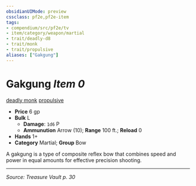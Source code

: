 ```yaml
---
obsidianUIMode: preview
cssclass: pf2e,pf2e-item
tags:
- compendium/src/pf2e/tv
- item/category/weapon/martial
- trait/deadly-d8
- trait/monk
- trait/propulsive
aliases: ["Gakgung"]
---
```

# Gakgung *Item 0*  
[deadly <d8>](rules/traits/deadly-d8.md "Deadly Weapon Trait")  [monk](rules/traits/monk.md "Monk Class Trait")  [propulsive](rules/traits/propulsive.md "Propulsive Weapon Trait")  

- **Price** 6 gp
- **Bulk** L
  - **Damage**: `1d6` P
  - **Ammunution** Arrow (10); **Range** 100 ft.; **Reload** 0
- **Hands** 1+
- **Category** Martial; **Group** Bow 

A gakgung is a type of composite reflex bow that combines speed and power in equal amounts for effective precision shooting.


---
*Source: Treasure Vault p. 30*